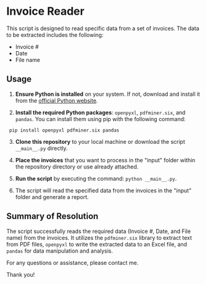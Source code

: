 # Invoice Reader

This script is designed to read specific data from a set of invoices. The data to be extracted includes the following:

- Invoice #
- Date
- File name

## Usage

1. **Ensure Python is installed** on your system. If not, download and install it from the [official Python website](https://www.python.org/).

2. **Install the required Python packages**: `openpyxl`, `pdfminer.six`, and `pandas`. You can install them using pip with the following command:
   
  ``` pip install openpyxl pdfminer.six pandas```


3. **Clone this repository** to your local machine or download the script `__main__.py` directly.

4. **Place the invoices** that you want to process in the "input" folder within the repository directory or use already attached.

5. **Run the script** by executing the command: `python __main__.py`.

6. The script will read the specified data from the invoices in the "input" folder and generate a report.

## Summary of Resolution

The script successfully reads the required data (Invoice #, Date, and File name) from the invoices. It utilizes the `pdfminer.six` library to extract text from PDF files, `openpyxl` to write the extracted data to an Excel file, and `pandas` for data manipulation and analysis.

For any questions or assistance, please contact me.

Thank you!
